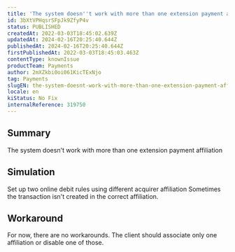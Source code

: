 ```yaml
---
title: 'The system doesn''t work with more than one extension payment affiliation for debit online method'
id: 3bXtVPHqsrSFpJk9ZfyP4v
status: PUBLISHED
createdAt: 2022-03-03T18:45:02.639Z
updatedAt: 2024-02-16T20:25:40.644Z
publishedAt: 2024-02-16T20:25:40.644Z
firstPublishedAt: 2022-03-03T18:45:03.463Z
contentType: knownIssue
productTeam: Payments
author: 2mXZkbi0oi061KicTExNjo
tag: Payments
slugEN: the-system-doesnt-work-with-more-than-one-extension-payment-affiliation-for-debit-online-method
locale: en
kiStatus: No Fix
internalReference: 319750
---
```


## Summary


The system doesn't work with more than one extension payment affiliation



## Simulation


Set up two online debit rules using different acquirer affiliation
Sometimes the transaction isn't created in the correct affiliation.




## Workaround


For now, there are no workarounds.
The client should associate only one affiliation or disable one of those.

